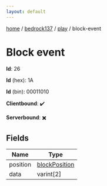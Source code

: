 ```yaml
---
layout: default
---
```


[home](/)  /  [bedrock137](/protocol/bedrock137)  /  [play](/protocol/bedrock137/play)  /  block-event

# Block event

**Id**: 26

**Id** (hex): 1A

**Id** (bin): 00011010

**Clientbound**: ✔️

**Serverbound**: ✖️

## Fields

Name | Type
---|---
position | [blockPosition](/protocol/bedrock137/types/block-position)
data | varint[2]
